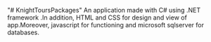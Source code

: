 "# KnightToursPackages" 
An application made with C# using .NET framework .In addition, HTML and CSS for design and view of app.Moreover, javascript for functioning and microsoft sqlserver for databases.
